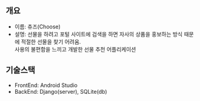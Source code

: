 ## 개요
* 이름: 츄즈(Choose)
* 설명: 선물을 하려고 포털 사이트에 검색을 하면 자사의 상품을 홍보하는 방식 때문에 적절한 선물을 찾기 어려움. </br>
        사용의 불편함을 느끼고 개발한 선물 추천 어플리케이션

## 기술스택
* FrontEnd: Android Studio
* BackEnd: Django(server), SQLite(db)


